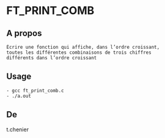 # FT_PRINT_COMB

## A propos
```
Écrire une fonction qui affiche, dans l’ordre croissant, 
toutes les différentes combinaisons de trois chiffres 
différents dans l’ordre croissant
``` 

## Usage
```
- gcc ft_print_comb.c
- ./a.out
```

## De
t.chenier

